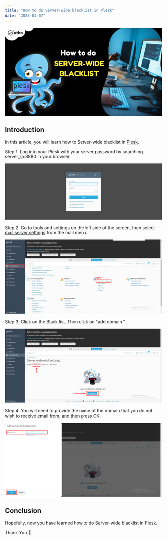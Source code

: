 ```yaml
---
title: "How to do Server-wide blacklist in Plesk"
date: "2023-01-07"
---
```


![How to do Server-wide blacklist in Plesk](images/How-to-do-Server-wide-blacklist-in-Plesk_utho.jpg)

## Introduction

In this article, you will learn how to Server-wide blacklist in [Plesk](https://en.wikipedia.org/wiki/Plesk).

Step 1. Log into your Plesk with your server password by searching server\_ip:8880 in your browser.

![command output](images/image-679-1024x367.png)

Step 2. Go to tools and settings on the left side of the screen, then select [mail server settings](https://utho.com/docs/tutorial/how-to-do-server-wide-whitelist-in-plesk/) from the mail menu. 

![Server-wide blacklist in Plesk](images/image-757-1024x484.png)

Step 3. Click on the Black list. Then click on "add domain."

![Server-wide blacklist in Plesk](images/image-758-1024x484.png)

Step 4. You will need to provide the name of the domain that you do not wish to receive email from, and then press OK.

![command output](images/image-759-1024x484.png)

## Conclusion

Hopefully, now you have learned how to do Server-wide blacklist in Plesk.

Thank You 🙂
